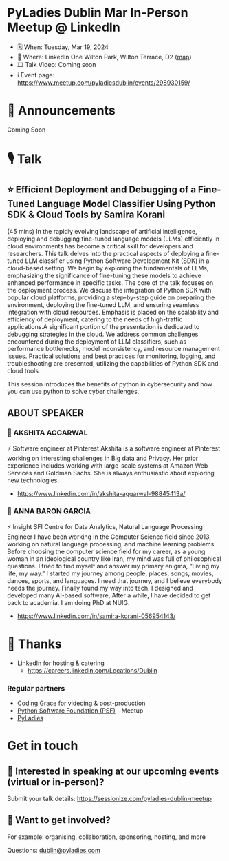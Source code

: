 # PyLadies Dublin Mar In-Person Meetup @ LinkedIn

* 🗓 When: Tuesday, Mar 19, 2024
* 📍 Where: LinkedIn One Wilton Park, Wilton Terrace, D2 ([map](https://maps.app.goo.gl/pD9WxtYWKokovZoc6))
* 🎞 Talk Video: Coming soon
* ℹ️ Event page: https://www.meetup.com/pyladiesdublin/events/298930159/

  
# 📢 Announcements
Coming Soon

# 🎙️ Talk
## ⭐️ Efficient Deployment and Debugging of a Fine-Tuned Language Model Classifier Using Python SDK & Cloud Tools by Samira Korani
(45 mins) In the rapidly evolving landscape of artificial intelligence, deploying and debugging fine-tuned language models (LLMs) efficiently in cloud environments has become a critical skill for developers and researchers. This talk delves into the practical aspects of deploying a fine-tuned LLM classifier using Python Software Development Kit (SDK) in a cloud-based setting. We begin by exploring the fundamentals of LLMs, emphasizing the significance of fine-tuning these models to achieve enhanced performance in specific tasks. The core of the talk focuses on the deployment process. We discuss the integration of Python SDK with popular cloud platforms, providing a step-by-step guide on preparing the environment, deploying the fine-tuned LLM, and ensuring seamless integration with cloud resources. Emphasis is placed on the scalability and efficiency of deployment, catering to the needs of high-traffic applications.A significant portion of the presentation is dedicated to debugging strategies in the cloud. We address common challenges encountered during the deployment of LLM classifiers, such as performance bottlenecks, model inconsistency, and resource management issues. Practical solutions and best practices for monitoring, logging, and troubleshooting are presented, utilizing the capabilities of Python SDK and cloud tools

This session introduces the benefits of python in cybersecurity and how you can use python to solve cyber challenges.

## ABOUT SPEAKER

### 🙂 AKSHITA AGGARWAL
⚡️ Software engineer at Pinterest
Akshita is a software engineer at Pinterest working on interesting challenges in Big data and Privacy. Her prior experience includes working with large-scale systems at Amazon Web Services and Goldman Sachs. She is always enthusiastic about exploring new technologies.

* https://www.linkedin.com/in/akshita-aggarwal-98845413a/

### 🙂 ANNA BARON GARCIA
⚡️ Insight SFI Centre for Data Analytics, Natural Language Processing Engineer
I have been working in the Computer Science field since 2013, working on natural language processing, and machine learning problems. Before choosing the computer science field for my career, as a young woman in an ideological country like Iran, my mind was full of philosophical questions. I tried to find myself and answer my primary enigma, “Living my life, my way.” I started my journey among people, places, songs, movies, dances, sports, and languages. I need that journey, and I believe everybody needs the journey. Finally found my way into tech. I designed and developed many AI-based software, After a while, I have decided to get back to academia. I am doing PhD at NUIG.

* https://www.linkedin.com/in/samira-korani-056954143/
  

# 💟 Thanks 
* LinkedIn for hosting & catering
    * https://careers.linkedin.com/Locations/Dublin

### Regular partners
* [Coding Grace](https://codinggrace.com) for videoing & post-production
* [Python Software Foundation (PSF)](https://www.python.org/psf-landing/) - Meetup
* [PyLadies](https://pyladies.com/)

# Get in touch
## 🎤 Interested in speaking at our upcoming events (virtual or in-person)?
Submit your talk details: https://sessionize.com/pyladies-dublin-meetup

## 💖 Want to get involved?
For example: organising, collaboration, sponsoring, hosting, and more

Questions: dublin@pyladies.com
